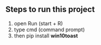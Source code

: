 ## Steps to run this project
1) open Run (start + R)
2) type cmd (command prompt)
3) then pip install **win10toast**
